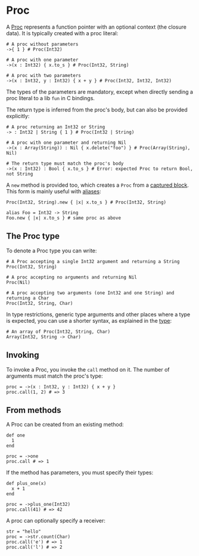 # Proc

A [Proc](https://crystal-lang.org/api/latest/Proc.html) represents a function pointer with an optional context (the closure data). It is typically created with a proc literal:

```crystal
# A proc without parameters
->{ 1 } # Proc(Int32)

# A proc with one parameter
->(x : Int32) { x.to_s } # Proc(Int32, String)

# A proc with two parameters
->(x : Int32, y : Int32) { x + y } # Proc(Int32, Int32, Int32)
```

The types of the parameters are mandatory, except when directly sending a proc literal to a lib `fun` in C bindings.

The return type is inferred from the proc's body, but can also be provided explicitly:

```crystal
# A proc returning an Int32 or String
-> : Int32 | String { 1 } # Proc(Int32 | String)

# A proc with one parameter and returning Nil
->(x : Array(String)) : Nil { x.delete("foo") } # Proc(Array(String), Nil)

# The return type must match the proc's body
->(x : Int32) : Bool { x.to_s } # Error: expected Proc to return Bool, not String
```

A `new` method is provided too, which creates a `Proc` from a [captured block](../capturing_blocks.md). This form is mainly useful with [aliases](../alias.md):

```crystal
Proc(Int32, String).new { |x| x.to_s } # Proc(Int32, String)

alias Foo = Int32 -> String
Foo.new { |x| x.to_s } # same proc as above
```

## The Proc type

To denote a Proc type you can write:

```crystal
# A Proc accepting a single Int32 argument and returning a String
Proc(Int32, String)

# A proc accepting no arguments and returning Nil
Proc(Nil)

# A proc accepting two arguments (one Int32 and one String) and returning a Char
Proc(Int32, String, Char)
```

In type restrictions, generic type arguments and other places where a type is expected, you can use a shorter syntax, as explained in the [type](../type_grammar.md):

```crystal
# An array of Proc(Int32, String, Char)
Array(Int32, String -> Char)
```

## Invoking

To invoke a Proc, you invoke the `call` method on it. The number of arguments must match the proc's type:

```crystal
proc = ->(x : Int32, y : Int32) { x + y }
proc.call(1, 2) # => 3
```

## From methods

A Proc can be created from an existing method:

```crystal
def one
  1
end

proc = ->one
proc.call # => 1
```

If the method has parameters, you must specify their types:

```crystal
def plus_one(x)
  x + 1
end

proc = ->plus_one(Int32)
proc.call(41) # => 42
```

A proc can optionally specify a receiver:

```crystal
str = "hello"
proc = ->str.count(Char)
proc.call('e') # => 1
proc.call('l') # => 2
```
